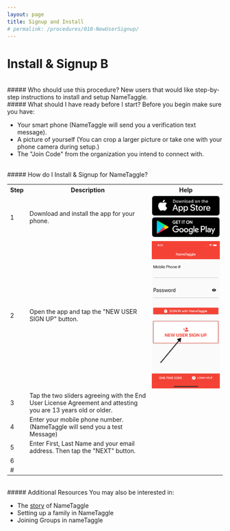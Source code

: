 ```yaml
---
layout: page
title: Signup and Install
# permalink: /procedures/010-NewUserSignup/
---
```


<h1 class="perm-marker">Install & Signup B</h1>

<br>
##### Who should use this procedure?
New users that would like step-by-step instructions to install and setup NameTaggle.

<br>
##### What should I have ready before I start?
Before you begin make sure you have:
<ul class="release-bullets">
<li> Your smart phone (NameTaggle will send you a verification text message).</li>
<li> A picture of yourself (You can crop a larger picture or take one with your phone camera during setup.)</li>
<li>The "Join Code" from the organization you intend to connect with.</li>
</ul>

<br>
##### How do I Install & Signup for NameTaggle?
<table class="procedure-table">
  <tr>
    <th>Step</th>
    <th>Description</th>
    <th>Help</th>
  </tr>
  <tr>
    <td class="step-num">1</td>
    <td class="description">Download and install the app for your phone. </td>
    <td class="help">
      <a href="https://apps.apple.com/us/app/nametaggle/id1479297455"><img src="/assets/download-app-store.png"></a>
      <br>
      <a href="https://play.google.com/store/apps/details?id=com.nametaggle.nametaggle&hl=en_US"><img src="/assets/download-google-play.png"></a>
    </td>
  </tr>
  <tr>
    <td class="step-num">2</td>
    <td class="description">Open the app and tap the "NEW USER SIGN UP" button.</td>
    <td class="help"><img src="assets/index-52b6ff02.png"></td>
  </tr>

  <tr>
    <td class="step-num">3</td>
    <td class="description"> Tap the two sliders agreeing with the End User License Agreement and attesting you are 13 years old or older.</td>
    <td class="help"><img height="15%" src=""></td>
  </tr>

  <tr>
    <td class="step-num">4</td>
    <td class="description">Enter your mobile phone number. (NameTaggle will send you a test Message)</td>
    <td class="help"><img height="15%" src=""></td>
  </tr>

  <tr>
    <td class="step-num">5</td>
    <td class="description">Enter First, Last Name and your email address. Then tap the "NEXT" button.</td>
    <td class="help"><img height="15%" src=""></td>
  </tr>


  <tr>
    <td class="step-num">6</td>
    <td class="description"></td>
    <td class="help"><img height="15%" src=""></td>
  </tr>

  <tr>
    <td class="step-num">#</td>
    <td class="description"></td>
    <td class="help"><img height="15%" src=""></td>
  </tr>

</table>

<br>
##### Additional Resources
You may also be interested in:
<ul class="release-bullets">
<li>The <a class="" href="/about/">story</a> of NameTaggle</li>
<li>Setting up a family in NameTaggle</li>
<li>Joining Groups in nameTaggle</li>
</ul>
